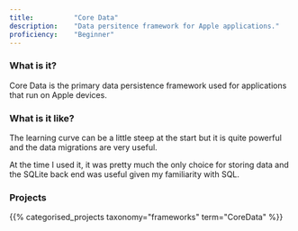 ```yaml
---
title: 			"Core Data"
description: 	"Data persitence framework for Apple applications."
proficiency:	"Beginner"
---
```


### What is it?
Core Data is the primary data persistence framework used for applications that run on Apple devices.

### What is it like?
The learning curve can be a little steep at the start but it is quite powerful and the data migrations are very useful. 

At the time I used it, it was pretty much the only choice for storing data and the SQLite back end was useful given my familiarity with SQL.

### Projects
{{% categorised_projects taxonomy="frameworks" term="CoreData" %}}
